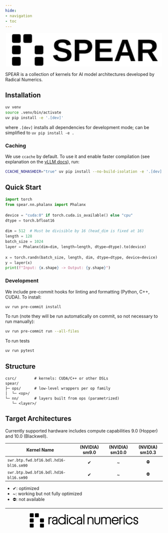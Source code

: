 ```yaml
---
hide:
- navigation
- toc
---
```


<div>
<style type="text/css">
.md-typeset h1,
.md-content__button {
    display: none;
}
</style>
</div><p align="center">
  <img width=500 alt="Spear Logo" src="./assets/spear-logo.svg" />
</p>


SPEAR is a collection of kernels for AI model architectures developed by Radical Numerics.



## Installation

```bash
uv venv
source .venv/bin/activate
uv pip install -e '.[dev]'
```

where `.[dev]` installs all dependencies for development mode; can be simplified to `uv pip install -e .`

### Caching

We use `ccache` by default. To use it and enable faster compilation (see explanation on the [vLLM docs](https://docs.vllm.ai/en/latest/getting_started/installation/gpu.html#set-up-using-python-only-build-without-compilation:~:text=%2De%20.-,Tip,-Building%20from%20source)), run:
```bash
CCACHE_NOHASHDIR="true" uv pip install --no-build-isolation -e '.[dev]'
```


## Quick Start

```python
import torch
from spear.nn.phalanx import Phalanx

device = "cuda:0" if torch.cuda.is_available() else "cpu"
dtype = torch.bfloat16

dim = 512  # Must be divisible by 16 (head_dim is fixed at 16)
length = 128
batch_size = 1024
layer = Phalanx(dim=dim, length=length, dtype=dtype).to(device)

x = torch.randn(batch_size, length, dim, dtype=dtype, device=device)
y = layer(x)
print(f"Input: {x.shape} -> Output: {y.shape}")
```

### Development

We include pre-commit hooks for linting and formatting (Python, C++, CUDA). To install:

```bash
uv run pre-commit install
```

To run (note they will be run automatically on commit, so not necessary to run manually):

```bash
uv run pre-commit run --all-files
```

To run tests

```bash
uv run pytest
```

## Structure

```
csrc/        # kernels: CUDA/C++ or other DSLs
spear/
├─ ops/      # low-level wrappers per op family
│  └─ <op>/
└─ nn/       # layers built from ops (parametrized)
   └─ <layer>/
```


## Target Architectures

Currently supported hardware includes compute capabilities 9.0 (Hopper) and 10.0 (Blackwell).

| Kernel Name       |  (NVIDIA) sm9.0 |  (NVIDIA) sm10.0 |  (NVIDIA) sm10.3 |
| ----------------- | :-----: | :-----: | :-----: |
| `swr.btp.fwd.bf16.bdl.hd16-bl16.sm90` | ✔︎ |  ~ |  ⛔| 
| `swr.btp.bwd.bf16.bdl.hd16-bl16.sm90`  | ✔︎ | ~ |  ⛔ | 

* ✔︎: optimized
* ~: working but not fully optimized
* ⛔: not available


---

<p align="center">
  <img width=350 alt="Radical Numerics Logo" src="./assets/rn-logo-desktop-vector.svg" />
</p>

